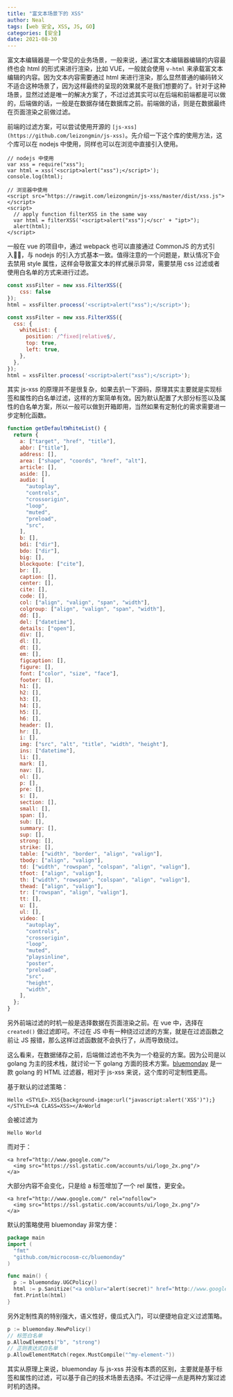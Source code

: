 ```yaml
---
title: "富文本场景下的 XSS"
author: Neal
tags: [web 安全, XSS, JS, GO]
categories: [安全]
date: 2021-08-30
---
```


富文本编辑器是一个常见的业务场景，一般来说，通过富文本编辑器编辑的内容最终也会 html 的形式来进行渲染，比如 VUE，一般就会使用 `v-html` 来承载富文本编辑的内容。因为文本内容需要通过 html 来进行渲染，那么显然普通的编码转义不适合这种场景了，因为这样最终的呈现的效果就不是我们想要的了。针对于这种场景，显然过滤是唯一的解决方案了，不过过滤其实可以在后端和前端都是可以做的，后端做的话，一般是在数据存储在数据库之前。前端做的话，则是在数据最终在页面渲染之前做过滤。

前端的过滤方案，可以尝试使用开源的 `[js-xss](https://github.com/leizongmin/js-xss)`。先介绍一下这个库的使用方法，这个库可以在 nodejs 中使用，同样也可以在浏览中直接引入使用。

```
// nodejs 中使用
var xss = require("xss");
var html = xss('<script>alert("xss");</script>');
console.log(html);
```

```
// 浏览器中使用
<script src="https://rawgit.com/leizongmin/js-xss/master/dist/xss.js"></script>
<script>
  // apply function filterXSS in the same way
  var html = filterXSS('<script>alert("xss");</scr' + "ipt>");
  alert(html);
</script>
```

一般在 vue 的项目中，通过 webpack 也可以直接通过 CommonJS 的方式引入，与 nodejs 的引入方式基本一致。值得注意的一个问题是，默认情况下会去禁用 style 属性，这样会导致富文本的样式展示异常，需要禁用 css 过滤或者使用白名单的方式来进行过滤。

```javascript
const xssFilter = new xss.FilterXSS({
    css: false
});
html = xssFilter.process('<script>alert("xss");</script>');
```

```javascript
const xssFilter = new xss.FilterXSS({
  css: {
    whiteList: {
      position: /^fixed|relative$/,
      top: true,
      left: true,
    },
  },
});
html = xssFilter.process('<script>alert("xss");</script>');
```

其实 js-xss 的原理并不是很复杂，如果去扒一下源码，原理其实主要就是实现标签和属性的白名单过滤，这样的方案简单有效。因为默认配置了大部分标签以及属性的白名单方案，所以一般可以做到开箱即用，当然如果有定制化的需求需要进一步定制化函数。

```javascript
function getDefaultWhiteList() {
  return {
    a: ["target", "href", "title"],
    abbr: ["title"],
    address: [],
    area: ["shape", "coords", "href", "alt"],
    article: [],
    aside: [],
    audio: [
      "autoplay",
      "controls",
      "crossorigin",
      "loop",
      "muted",
      "preload",
      "src",
    ],
    b: [],
    bdi: ["dir"],
    bdo: ["dir"],
    big: [],
    blockquote: ["cite"],
    br: [],
    caption: [],
    center: [],
    cite: [],
    code: [],
    col: ["align", "valign", "span", "width"],
    colgroup: ["align", "valign", "span", "width"],
    dd: [],
    del: ["datetime"],
    details: ["open"],
    div: [],
    dl: [],
    dt: [],
    em: [],
    figcaption: [],
    figure: [],
    font: ["color", "size", "face"],
    footer: [],
    h1: [],
    h2: [],
    h3: [],
    h4: [],
    h5: [],
    h6: [],
    header: [],
    hr: [],
    i: [],
    img: ["src", "alt", "title", "width", "height"],
    ins: ["datetime"],
    li: [],
    mark: [],
    nav: [],
    ol: [],
    p: [],
    pre: [],
    s: [],
    section: [],
    small: [],
    span: [],
    sub: [],
    summary: [],
    sup: [],
    strong: [],
    strike: [],
    table: ["width", "border", "align", "valign"],
    tbody: ["align", "valign"],
    td: ["width", "rowspan", "colspan", "align", "valign"],
    tfoot: ["align", "valign"],
    th: ["width", "rowspan", "colspan", "align", "valign"],
    thead: ["align", "valign"],
    tr: ["rowspan", "align", "valign"],
    tt: [],
    u: [],
    ul: [],
    video: [
      "autoplay",
      "controls",
      "crossorigin",
      "loop",
      "muted",
      "playsinline",
      "poster",
      "preload",
      "src",
      "height",
      "width",
    ],
  };
}
```

另外前端过滤的时机一般是选择数据在页面渲染之前。在 vue 中，选择在 `created()` 做过滤即可。不过在 JS 中有一种绕过过滤的方案，就是在过滤函数之前让 JS 报错，那么这样过滤函数就不会执行了，从而导致绕过。

这么看来，在数据储存之前，后端做过滤也不失为一个稳妥的方案。因为公司是以 golang 为主的技术栈，就讨论一下 golang 方面的技术方案。[bluemonday](https://github.com/microcosm-cc/bluemonday) 是一款 golang 的 HTML 过滤器，相对于 js-xss 来说，这个库的可定制性更高。

基于默认的过滤策略：

```
Hello <STYLE>.XSS{background-image:url("javascript:alert('XSS')");}</STYLE><A CLASS=XSS></A>World
```

会被过滤为 

`Hello World`

而对于：

```
<a href="http://www.google.com/">
  <img src="https://ssl.gstatic.com/accounts/ui/logo_2x.png"/>
</a>
```

大部分内容不会变化，只是给 a 标签增加了一个 rel 属性，更安全。

```
<a href="http://www.google.com/" rel="nofollow">
  <img src="https://ssl.gstatic.com/accounts/ui/logo_2x.png"/>
</a>
```

默认的策略使用 bluemonday 非常方便：

```go
package main
import (
  "fmt"
  "github.com/microcosm-cc/bluemonday"
)

func main() {
  p := bluemonday.UGCPolicy()
  html := p.Sanitize("<a onblur="alert(secret)" href="http://www.google.com">Google</a>")
  fmt.Println(html)
}
```

另外定制性真的特别强大，语义性好，傻瓜式入门，可以便捷地自定义过滤策略。

```go
p := bluemonday.NewPolicy()
// 标签白名单
p.AllowElements("b", "strong")
// 正则表达式白名单
p.AllowElementMatch(regex.MustCompile("^my-element-"))
```

其实从原理上来说，bluemonday 与 js-xss 并没有本质的区别，主要就是基于标签和属性的过滤，可以基于自己的技术场景去选择。不过记得一点是两种方案过滤时机的选择。

